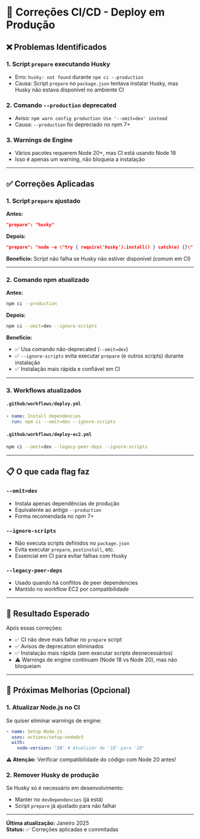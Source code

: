 # 🔧 Correções CI/CD - Deploy em Produção

## ❌ Problemas Identificados

### **1. Script `prepare` executando Husky**

- Erro: `husky: not found` durante `npm ci --production`
- Causa: Script `prepare` no `package.json` tentava instalar Husky, mas Husky não estava disponível no ambiente CI

### **2. Comando `--production` deprecated**

- Aviso: `npm warn config production Use '--omit=dev' instead`
- Causa: `--production` foi depreciado no npm 7+

### **3. Warnings de Engine**

- Vários pacotes requerem Node 20+, mas CI está usando Node 18
- Isso é apenas um warning, não bloqueia a instalação

---

## ✅ Correções Aplicadas

### **1. Script `prepare` ajustado**

**Antes:**

```json
"prepare": "husky"
```

**Depois:**

```json
"prepare": "node -e \"try { require('husky').install() } catch(e) {}\" || true"
```

**Benefício:** Script não falha se Husky não estiver disponível (comum em CI)

---

### **2. Comando npm atualizado**

**Antes:**

```bash
npm ci --production
```

**Depois:**

```bash
npm ci --omit=dev --ignore-scripts
```

**Benefício:**

- ✅ Usa comando não-deprecated (`--omit=dev`)
- ✅ `--ignore-scripts` evita executar `prepare` (e outros scripts) durante instalação
- ✅ Instalação mais rápida e confiável em CI

---

### **3. Workflows atualizados**

#### **`.github/workflows/deploy.yml`**

```yaml
- name: Install dependencies
  run: npm ci --omit=dev --ignore-scripts
```

#### **`.github/workflows/deploy-ec2.yml`**

```bash
npm ci --omit=dev --legacy-peer-deps --ignore-scripts
```

---

## 📋 O que cada flag faz

### **`--omit=dev`**

- Instala apenas dependências de produção
- Equivalente ao antigo `--production`
- Forma recomendada no npm 7+

### **`--ignore-scripts`**

- Não executa scripts definidos no `package.json`
- Evita executar `prepare`, `postinstall`, etc.
- Essencial em CI para evitar falhas com Husky

### **`--legacy-peer-deps`**

- Usado quando há conflitos de peer dependencies
- Mantido no workflow EC2 por compatibilidade

---

## 🎯 Resultado Esperado

Após essas correções:

- ✅ CI não deve mais falhar no `prepare` script
- ✅ Avisos de deprecation eliminados
- ✅ Instalação mais rápida (sem executar scripts desnecessários)
- ⚠️ Warnings de engine continuam (Node 18 vs Node 20), mas não bloqueiam

---

## 🔄 Próximas Melhorias (Opcional)

### **1. Atualizar Node.js no CI**

Se quiser eliminar warnings de engine:

```yaml
- name: Setup Node.js
  uses: actions/setup-node@v3
  with:
    node-version: '20' # Atualizar de '18' para '20'
```

**⚠️ Atenção:** Verificar compatibilidade do código com Node 20 antes!

### **2. Remover Husky de produção**

Se Husky só é necessário em desenvolvimento:

- Manter no `devDependencies` (já está)
- Script `prepare` já ajustado para não falhar

---

**Última atualização:** Janeiro 2025  
**Status:** ✅ Correções aplicadas e commitadas
